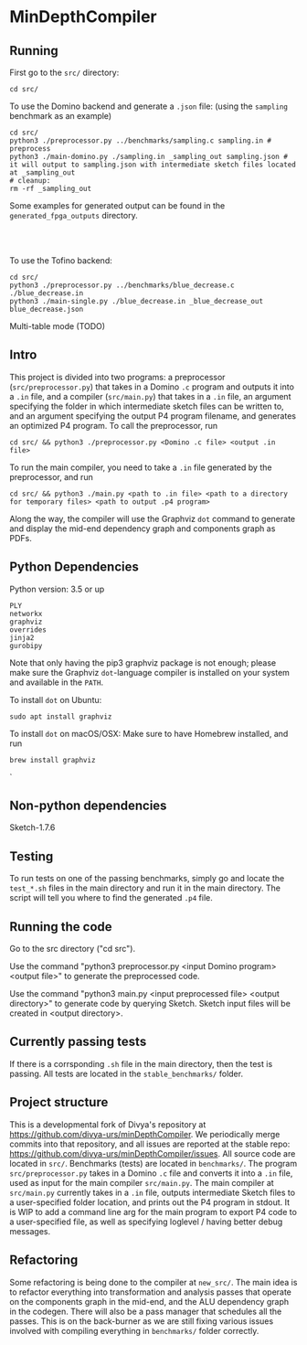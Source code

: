 # MinDepthCompiler



## Running

First go to the `src/` directory:
```
cd src/
```
To use the Domino backend and generate a `.json` file: (using the `sampling` benchmark as an example)
```
cd src/
python3 ./preprocessor.py ../benchmarks/sampling.c sampling.in # preprocess
python3 ./main-domino.py ./sampling.in _sampling_out sampling.json # it will output to sampling.json with intermediate sketch files located at _sampling_out
# cleanup:
rm -rf _sampling_out
```

Some examples for generated output can be found in the `generated_fpga_outputs` directory.

<br><br>


To use the Tofino backend:
```
cd src/
python3 ./preprocessor.py ../benchmarks/blue_decrease.c ./blue_decrease.in
python3 ./main-single.py ./blue_decrease.in _blue_decrease_out  blue_decrease.json
```

Multi-table mode (TODO)


## Intro

This project is divided into two programs: a preprocessor (`src/preprocessor.py`) that takes in a Domino `.c` program and outputs it into a `.in` file, and a compiler (`src/main.py`) that takes in a `.in` file, an argument specifying the folder in which intermediate sketch files can be written to, and an argument specifying the output P4 program filename, and generates an optimized P4 program. To call the preprocessor, run
```
cd src/ && python3 ./preprocessor.py <Domino .c file> <output .in file>
```
To run the main compiler, you need to take a `.in` file generated by the preprocessor, and run
```
cd src/ && python3 ./main.py <path to .in file> <path to a directory for temporary files> <path to output .p4 program>
```
Along the way, the compiler will use the Graphviz `dot` command to generate and display the mid-end dependency graph and components graph as PDFs.

## Python Dependencies
Python version: 3.5 or up
```
PLY  
networkx  
graphviz  
overrides 
jinja2 
gurobipy
```
Note that only having the pip3 graphviz package is not enough; please make sure the Graphviz `dot`-language compiler is installed on your system and available in the `PATH`. 

To install `dot` on Ubuntu:
```
sudo apt install graphviz
```

To install `dot` on macOS/OSX: Make sure to have Homebrew installed, and run
```
brew install graphviz
```
` 
## Non-python dependencies
Sketch-1.7.6

## Testing

To run tests on one of the passing benchmarks, simply go and locate the `test_*.sh` files in the main directory and run it in the main directory. The script will tell you where to find the generated `.p4` file.

## Running the code

Go to the src directory ("cd src").

Use the command "python3 preprocessor.py \<input Domino program\> \<output file\>" to generate the preprocessed code.    

Use the command "python3 main.py \<input preprocessed file\> \<output directory\>" to generate code by querying Sketch. Sketch input files will be created in \<output directory\>.

## Currently passing tests
If there is a corrsponding `.sh` file in the main directory, then the test is passing. All tests are located in the `stable_benchmarks/` folder.
## Project structure
This is a developmental fork of Divya's repository at https://github.com/divya-urs/minDepthCompiler. We periodically merge commits into that repository, and all issues are reported at the stable repo: https://github.com/divya-urs/minDepthCompiler/issues. All source code are located in `src/`. Benchmarks (tests) are located in `benchmarks/`. The program `src/preprocessor.py` takes in a Domino `.c` file and converts it into a `.in` file, used as input for the main compiler `src/main.py`. The main compiler at `src/main.py` currently takes in a `.in` file, outputs intermediate Sketch files to a user-specified folder location, and prints out the P4 program in stdout. It is WIP to add a command line arg for the main program to export P4 code to a user-specified file, as well as specifying loglevel / having better debug messages.

## Refactoring
Some refactoring is being done to the compiler at `new_src/`. The main idea is to refactor everything into transformation and analysis passes that operate on the components graph in the mid-end, and the ALU dependency graph in the codegen. There will also be a pass manager that schedules all the passes. This is on the back-burner as we are still fixing various issues involved with compiling everything in `benchmarks/` folder correctly.
